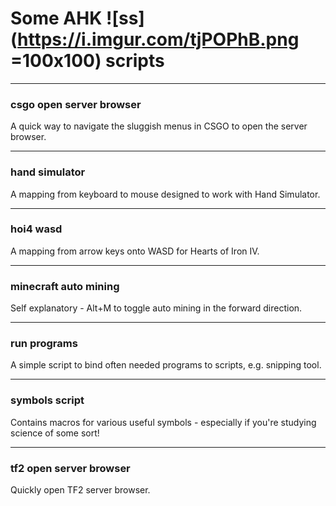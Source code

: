# Some AHK ![ss](https://i.imgur.com/tjPOPhB.png =100x100) scripts
-------------
  
### csgo open server browser
A quick way to navigate the sluggish menus in CSGO to open the server browser.

-------------

### hand simulator
A mapping from keyboard to mouse designed to work with Hand Simulator.

-------------
### hoi4 wasd
A mapping from arrow keys onto WASD for Hearts of Iron IV.

-------------

### minecraft auto mining
Self explanatory - Alt+M to toggle auto mining in the forward direction.

-------------

### run programs
A simple script to bind often needed programs to scripts, e.g. snipping tool.

-------------

### symbols script
Contains macros for various useful symbols - especially if you're studying science of some sort!

-------------

### tf2 open server browser
Quickly open TF2 server browser.
